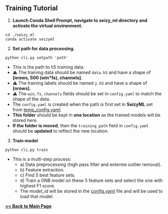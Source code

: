 ## Training Tutorial

1) **Launch Conda Shell Prompt, navigate to seizy_ml directory and activate the virtual environment.**
```
cd ./seizy_ml
conda activate seizyml
```

2) **Set path for data processing.**
```
python cli.py setpath 'path'
```
- This is the path to h5 training data. 
- ⚠️ The training data should be named `data.h5` and have a shape of **[nrows, 500 (win*fs), channels].**
- ⚠️ The training labels should be named  `y.h5` and have a shape of **[nrows].**
- ⚠️ The `win`, `fs`, `channels` fields should be set in `config.yaml` to match the shape of the data.
-  The `config.yaml` is created when the path is first set in **SeizyML** set from [temp_config.yaml](/temp_config.yaml).
- **This folder** should be kept in **one location** as the trained models will be stored here.
- **If the folder is moved**, then the `training_path` field in `config.yaml` should be **updated** to reflect the new location.

3) **Train model**
```
python cli.py train
```
- This is a multi-step process:
    - a) Data preprocessing (high pass filter and exterme outlier removal).
    - b) Feature extraction.
    - c) Find 5 best feature sets.
    - d) Train a GNB model on these 5 feature sets and select the one with highest F1 score.
    - The *model_id* will be stored in the [config.yaml](/config.yaml) file and will be used to load that model.
      
**[<< Back to Main Page](/README.md)**
